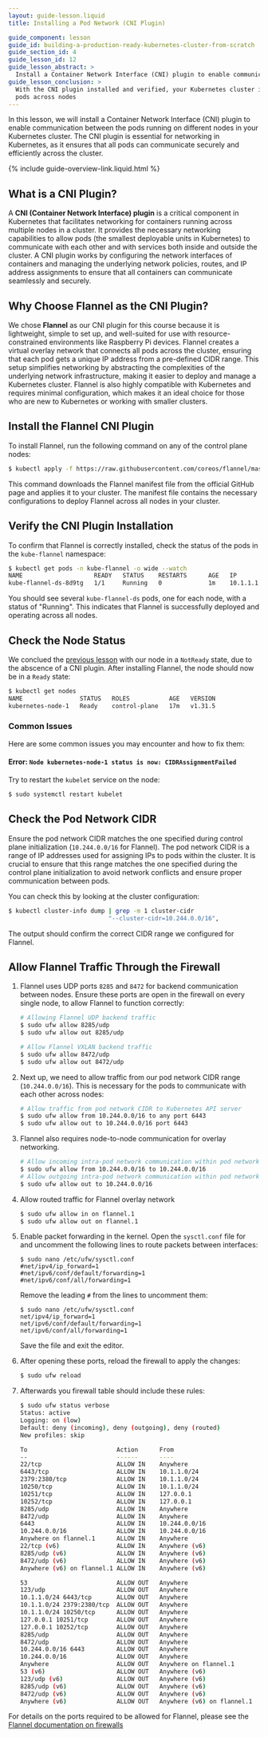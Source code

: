 ```yaml
---
layout: guide-lesson.liquid
title: Installing a Pod Network (CNI Plugin)

guide_component: lesson
guide_id: building-a-production-ready-kubernetes-cluster-from-scratch
guide_section_id: 4
guide_lesson_id: 12
guide_lesson_abstract: >
  Install a Container Network Interface (CNI) plugin to enable communication between pods running on different nodes.
guide_lesson_conclusion: >
  With the CNI plugin installed and verified, your Kubernetes cluster is now ready to support communication between all
  pods across nodes
---
```


In this lesson, we will install a Container Network Interface (CNI) plugin to enable communication between the pods
running on different nodes in your Kubernetes cluster. The CNI plugin is essential for networking in Kubernetes, as it
ensures that all pods can communicate securely and efficiently across the cluster.

{% include guide-overview-link.liquid.html %}

## What is a CNI Plugin?

A **CNI (Container Network Interface) plugin** is a critical component in Kubernetes that facilitates networking for
containers running across multiple nodes in a cluster. It provides the necessary networking capabilities to allow pods
(the smallest deployable units in Kubernetes) to communicate with each other and with services both inside and outside
the cluster. A CNI plugin works by configuring the network interfaces of containers and managing the underlying network
policies, routes, and IP address assignments to ensure that all containers can communicate seamlessly and securely.

## Why Choose Flannel as the CNI Plugin?

We chose **Flannel** as our CNI plugin for this course because it is lightweight, simple to set up, and well-suited for
use with resource-constrained environments like Raspberry Pi devices. Flannel creates a virtual overlay network that
connects all pods across the cluster, ensuring that each pod gets a unique IP address from a pre-defined CIDR range.
This setup simplifies networking by abstracting the complexities of the underlying network infrastructure, making it
easier to deploy and manage a Kubernetes cluster. Flannel is also highly compatible with Kubernetes and requires minimal
configuration, which makes it an ideal choice for those who are new to Kubernetes or working with smaller clusters.

## Install the Flannel CNI Plugin

To install Flannel, run the following command on any of the control plane nodes:

```bash
$ kubectl apply -f https://raw.githubusercontent.com/coreos/flannel/master/Documentation/kube-flannel.yml
```

This command downloads the Flannel manifest file from the official GitHub page and applies it to your cluster. The
manifest file contains the necessary configurations to deploy Flannel across all nodes in your cluster.

## Verify the CNI Plugin Installation

To confirm that Flannel is correctly installed, check the status of the pods in the `kube-flannel` namespace:

```bash
$ kubectl get pods -n kube-flannel -o wide --watch
NAME                    READY   STATUS    RESTARTS      AGE   IP         NODE                NOMINATED NODE   READINESS GATES
kube-flannel-ds-8d9tg   1/1     Running   0             1m    10.1.1.1   kubernetes-node-1   <none>           <none>
```

You should see several `kube-flannel-ds` pods, one for each node, with a status of "Running". This indicates that
Flannel is successfully deployed and operating across all nodes.

## Check the Node Status

We conclued the [previous lesson](/building-a-production-ready-kubernetes-cluster-from-scratch/lesson-11) with our node
in a `NotReady` state, due to the abscence of a CNI plugin. After installing Flannel, the node should now be in a
`Ready` state:

```bash
$ kubectl get nodes
NAME                STATUS   ROLES           AGE   VERSION
kubernetes-node-1   Ready    control-plane   17m   v1.31.5
```

### Common Issues

Here are some common issues you may encounter and how to fix them:

#### Error: `Node kubernetes-node-1 status is now: CIDRAssignmentFailed`

Try to restart the `kubelet` service on the node:

```bash
$ sudo systemctl restart kubelet
```

## Check the Pod Network CIDR

Ensure the pod network CIDR matches the one specified during control plane initialization (`10.244.0.0/16` for Flannel).
The pod network CIDR is a range of IP addresses used for assigning IPs to pods within the cluster. It is crucial to
ensure that this range matches the one specified during the control plane initialization to avoid network conflicts and
ensure proper communication between pods.

You can check this by looking at the cluster configuration:

```bash
$ kubectl cluster-info dump | grep -m 1 cluster-cidr
                            "--cluster-cidr=10.244.0.0/16",
```

The output should confirm the correct CIDR range we configured for Flannel.

## Allow Flannel Traffic Through the Firewall

1. Flannel uses UDP ports `8285` and `8472` for backend communication between nodes. Ensure these ports are open in the
   firewall on every single node, to allow Flannel to function correctly:

   ```bash
   # Allowing Flannel UDP backend traffic
   $ sudo ufw allow 8285/udp
   $ sudo ufw allow out 8285/udp

   # Allow Flannel VXLAN backend traffic
   $ sudo ufw allow 8472/udp
   $ sudo ufw allow out 8472/udp
   ```

2. Next up, we need to allow traffic from our pod network CIDR range (`10.244.0.0/16`). This is necessary for the pods
   to communicate with each other across nodes:

   ```bash
   # Allow traffic from pod network CIDR to Kubernetes API server
   $ sudo ufw allow from 10.244.0.0/16 to any port 6443
   $ sudo ufw allow out to 10.244.0.0/16 port 6443
   ```

3. Flannel also requires node-to-node communication for overlay networking.

   ```bash
   # Allow incoming intra-pod network communication within pod network CIDR
   $ sudo ufw allow from 10.244.0.0/16 to 10.244.0.0/16
   # Allow outgoing intra-pod network communication within pod network CIDR
   $ sudo ufw allow out to 10.244.0.0/16
   ```

4. Allow routed traffic for Flannel overlay network

   ```bash
   $ sudo ufw allow in on flannel.1
   $ sudo ufw allow out on flannel.1
   ```

5. Enable packet forwarding in the kernel. Open the `sysctl.conf` file for and uncomment the following lines to route
   packets between interfaces:

   ```
   $ sudo nano /etc/ufw/sysctl.conf
   #net/ipv4/ip_forward=1
   #net/ipv6/conf/default/forwarding=1
   #net/ipv6/conf/all/forwarding=1
   ```

   Remove the leading `#` from the lines to uncomment them:

   ```
   $ sudo nano /etc/ufw/sysctl.conf
   net/ipv4/ip_forward=1
   net/ipv6/conf/default/forwarding=1
   net/ipv6/conf/all/forwarding=1
   ```

   Save the file and exit the editor.

6. After opening these ports, reload the firewall to apply the changes:

   ```bash
   $ sudo ufw reload
   ```

7. Afterwards you firewall table should include these rules:

   ```bash
   $ sudo ufw status verbose
   Status: active
   Logging: on (low)
   Default: deny (incoming), deny (outgoing), deny (routed)
   New profiles: skip

   To                         Action      From
   --                         ------      ----
   22/tcp                     ALLOW IN    Anywhere
   6443/tcp                   ALLOW IN    10.1.1.0/24
   2379:2380/tcp              ALLOW IN    10.1.1.0/24
   10250/tcp                  ALLOW IN    10.1.1.0/24
   10251/tcp                  ALLOW IN    127.0.0.1
   10252/tcp                  ALLOW IN    127.0.0.1
   8285/udp                   ALLOW IN    Anywhere
   8472/udp                   ALLOW IN    Anywhere
   6443                       ALLOW IN    10.244.0.0/16
   10.244.0.0/16              ALLOW IN    10.244.0.0/16
   Anywhere on flannel.1      ALLOW IN    Anywhere
   22/tcp (v6)                ALLOW IN    Anywhere (v6)
   8285/udp (v6)              ALLOW IN    Anywhere (v6)
   8472/udp (v6)              ALLOW IN    Anywhere (v6)
   Anywhere (v6) on flannel.1 ALLOW IN    Anywhere (v6)

   53                         ALLOW OUT   Anywhere
   123/udp                    ALLOW OUT   Anywhere
   10.1.1.0/24 6443/tcp       ALLOW OUT   Anywhere
   10.1.1.0/24 2379:2380/tcp  ALLOW OUT   Anywhere
   10.1.1.0/24 10250/tcp      ALLOW OUT   Anywhere
   127.0.0.1 10251/tcp        ALLOW OUT   Anywhere
   127.0.0.1 10252/tcp        ALLOW OUT   Anywhere
   8285/udp                   ALLOW OUT   Anywhere
   8472/udp                   ALLOW OUT   Anywhere
   10.244.0.0/16 6443         ALLOW OUT   Anywhere
   10.244.0.0/16              ALLOW OUT   Anywhere
   Anywhere                   ALLOW OUT   Anywhere on flannel.1
   53 (v6)                    ALLOW OUT   Anywhere (v6)
   123/udp (v6)               ALLOW OUT   Anywhere (v6)
   8285/udp (v6)              ALLOW OUT   Anywhere (v6)
   8472/udp (v6)              ALLOW OUT   Anywhere (v6)
   Anywhere (v6)              ALLOW OUT   Anywhere (v6) on flannel.1
   ```

For details on the ports required to be allowed for Flannel, please see the
[Flannel documentation on firewalls](https://github.com/flannel-io/flannel/blob/master/Documentation/troubleshooting.md#firewalls)
